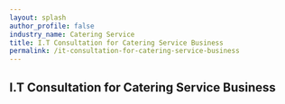 ```yaml
---
layout: splash 
author_profile: false 
industry_name: Catering Service
title: I.T Consultation for Catering Service Business
permalink: /it-consultation-for-catering-service-business
---
```


## I.T Consultation for Catering Service Business